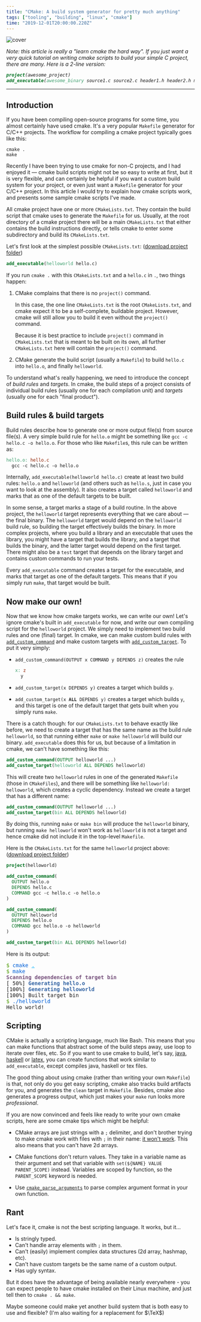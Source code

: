 ```yaml
---
title: "CMake: A build system generator for pretty much anything"
tags: ["tooling", "building", "linux", "cmake"]
time: "2019-12-01T20:00:00.220Z"
---
```


![cover](cv_build_screenshot.svg)

<i>Note: this article is really a "learn cmake the hard way". If you just want a very quick tutorial on writing cmake scripts to build your simple C project, there are many. Here is a 2-line version:

```cmake
project(awesome_project)
add_executable(awesome_binary source1.c source2.c header1.h header2.h main.c)
```
</i>

----

## Introduction

If you have been compiling open-source programs for some time, you almost certainly have used cmake. It's a very popular `Makefile` generator for C/C++ projects. The workflow for compiling a cmake project typically goes like this:

```
cmake .
make
```

Recently I have been trying to use cmake for non-C projects, and I had enjoyed it &mdash; cmake build scripts might not be so easy to write at first, but it is very flexible, and can certainly be helpful if you want a custom build system for your project, or even just want a `Makefile` generator for your C/C++ project. In this article I would try to explain how cmake scripts work, and presents some sample cmake scripts I've made.

All cmake project have one or more `CMakeLists.txt`. They contain the build script that cmake uses to generate the `Makefile` for us. Usually, at the root directory of a cmake project there will be a main `CMakeLists.txt` that either contains the build instructions directly, or tells cmake to enter some subdirectory and build its `CMakeLists.txt`.

Let's first look at the simplest possible `CMakeLists.txt`: ([download project folder](./examples/helloworld))

```cmake
add_executable(helloworld hello.c)
```

If you run `cmake .` with this `CMakeLists.txt` and a `hello.c` in `.`, two things happen:

1. CMake complains that there is no `project()` command.

   In this case, the one line `CMakeLists.txt` is the root `CMakeLists.txt`, and cmake expect it to be a self-complete, buildable project. However, cmake will still allow you to build it even without the `project()` command.

   Because it is best practice to include `project()` command in `CMakeLists.txt` that is meant to be built on its own, all further `CMakeLists.txt` here will contain the `project()` command.

2. CMake generate the build script (usually a `Makefile`) to build `hello.c` into `hello.o`, and finally `helloworld`.

To understand what's really happening, we need to introduce the concept of *build rules* and *targets*. In cmake, the build steps of a project consists of individual build rules (usually one for each compilation unit) and *targets* (usually one for each "final product").

## Build rules & build targets

Build rules describe how to generate one or more output file(s) from source file(s). A very simple build rule for `hello.o` might be something like `gcc -c hello.c -o hello.o`. For those who like `Makefile`s, this rule can be written as:

```Makefile
hello.o: hello.c
  gcc -c hello.c -o hello.o
```

Internally, `add_executable(helloworld hello.c)` create at least two build rules: `hello.o` and `helloworld` (and others such as `hello.s`, just in case you want to look at the assembly). It also creates a target called `helloworld` and marks that as one of the default targets to be built.

In some sense, a target marks a stage of a build routine. In the above project, the `helloworld` target represents everything that we care about &mdash; the final binary. The `helloworld` target would depend on the `helloworld` build rule, so building the target effectively builds the binary. In more complex projects, where you build a library and an executable that uses the library, you might have a target that builds the library, and a target that builds the binary, and the latter target would depend on the first target. There might also be a `test` target that depends on the library target and contains custom commands to run your tests.

Every `add_executable` command creates a target for the executable, and marks that target as one of the default targets. This means that if you simply run `make`, that target would be built.

## Now make our own!

Now that we know how cmake targets works, we can write our own! Let's ignore cmake's built in `add_executable` for now, and write our own compiling script for the `helloworld` project. We simply need to implement two build rules and one (final) target. In cmake, we can make custom build rules with [`add_custom_command`](https://cmake.org/cmake/help/latest/command/add_custom_command.html#command:add_custom_command) and make custom targets with [`add_custom_target`](https://cmake.org/cmake/help/latest/command/add_custom_target.html#command:add_custom_target). To put it very simply:

* `add_custom_command(OUTPUT x COMMAND y DEPENDS z)` creates the rule

  ```Makefile
  x: z
    y
  ```

* `add_custom_target(x DEPENDS y)` creates a target which builds `y`.
* <code>add_custom_target(x <b>ALL</b> DEPENDS y)</code> creates a target which builds `y`, and this target is one of the default target that gets built when you simply runs `make`.

There is a catch though: for our `CMakeLists.txt` to behave exactly like before, we need to create a target that has the same name as the build rule `helloworld`, so that running either `make` or `make helloworld` will build our binary. `add_executable` does this for us, but because of a limitation in cmake, we can't have something like this:

```cmake
add_custom_command(OUTPUT helloworld ...)
add_custom_target(helloworld ALL DEPENDS helloworld)
```

This will create two `helloworld` rules in one of the generated `Makefile` (those in `CMakeFiles`), and there will be something like `helloworld: helloworld`, which creates a cyclic dependency. Instead we create a target that has a different name:

```cmake
add_custom_command(OUTPUT helloworld ...)
add_custom_target(bin ALL DEPENDS helloworld)
```

By doing this, running `make` or `make bin` will produce the `helloworld` binary, but running `make helloworld` won't work as `helloworld` is not a target and hence cmake did not include it in the top-level `Makefile`.

Here is the `CMakeLists.txt` for the same `helloworld` project above: ([download project folder](examples/helloworld_custom_target))

```cmake
project(helloworld)

add_custom_command(
  OUTPUT hello.o
  DEPENDS hello.c
  COMMAND gcc -c hello.c -o hello.o
)

add_custom_command(
  OUTPUT helloworld
  DEPENDS hello.o
  COMMAND gcc hello.o -o helloworld
)

add_custom_target(bin ALL DEPENDS helloworld)
```

Here is its output:

<pre><font color="#4E9A06">$ </font><font color="#005FD7">cmake</font> <font color="#00AFFF"><u style="text-decoration-style:single">.</u></font>
<font color="#4E9A06">$ </font><font color="#005FD7">make</font>
<font color="#75507B"><b>Scanning dependencies of target bin</b></font>
[ 50%] <font color="#3465A4"><b>Generating hello.o</b></font>
[100%] <font color="#3465A4"><b>Generating helloworld</b></font>
[100%] Built target bin
<font color="#4E9A06">$ </font><font color="#005FD7">./helloworld</font>
Hello world!
</pre>

## Scripting

CMake is actually a scripting language, much like Bash. This means that you can make functions that abstract some of the build steps away, use loop to iterate over files, etc. So if you want to use cmake to build, let's say, [java](examples/java), [haskell](examples/haskell) or [latex](https://github.com/micromaomao/cv/blob/master/CMakeLists.txt), you can create functions that work similar to `add_executable`, except compiles java, haskell or tex files.

The good thing about using cmake (rather than writing your own `Makefile`) is that, not only do you get easy scripting, cmake also tracks build artifacts for you, and generates the `clean` target in `Makefile`. Besides, cmake also generates a progress output, which just makes your `make` run looks more *professional*.

If you are now convinced and feels like ready to write your own cmake scripts, here are some cmake tips which might be helpful:

* CMake arrays are just strings with a `;` delimiter, and don't brother trying to make cmake work with files with `;` in their name: [it won't work](https://gitlab.kitware.com/cmake/cmake/issues/18796#note_503472). This also means that you can't have 2d arrays.

* CMake functions don't return values. They take in a variable name as their argument and set that variable with `set(${NAME} VALUE PARENT_SCOPE)` instead. Variables are scoped by function, so the `PARENT_SCOPE` keyword is needed.

* Use [`cmake_parse_arguments`](https://cmake.org/cmake/help/latest/command/cmake_parse_arguments.html) to parse complex argument format in your own function.

## Rant

Let's face it, cmake is not the best scripting language. It works, but it&hellip;

* Is stringly typed.
* Can't handle array elements with `;` in them.
* Can't (easily) implement complex data structures (2d array, hashmap, etc).
* Can't have custom targets be the same name of a custom output.
* Has ugly syntax.

But it does have the advantage of being available nearly everywhere - you can expect people to have cmake installed on their Linux machine, and just tell then to `cmake . && make`.

Maybe someone could make yet another build system that is both easy to use and flexible? (I'm also waiting for a replacement for $\TeX$)
